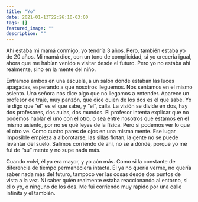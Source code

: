 ```yaml
---
title: "Yo"
date: 2021-01-13T22:26:10-03:00
tags: []
featured_image: ""
description: ""
---
```

Ahí estaba mi mamá conmigo, yo tendría 3 años. Pero, también estaba yo de 20 años. Mi mamá dice, con un tono de complicidad, si yo crecería igual, ahora que me habían venido a visitar desde el futuro. Pero yo no estaba ahí realmente, sino en la mente del niño.

Entramos ambos en una escuela, a un salón donde estaban las luces apagadas, esperando a que nosotros lleguemos. Nos sentamos en el mismo asiento. Una señora nos dice algo que no llegamos a entender. Aparece un profesor de traje, muy panzón, que dice quien de los dos es el que sabe. Yo le digo que “el” es el que sabe, y “el”, calla. La visión se divide en dos, hay dos profesores, dos aulas, dos mundos. El profesor intenta explicar que no podemos hablar el uno con el otro, o sea entre nosotros que estamos en el mismo asiento, por no se qué leyes de la física. Pero si podemos ver lo que el otro ve. Como cuatro pares de ojos en una misma mente. Ese lugar imposible empieza a alborotarse, las sillas flotan, la gente no se puede levantar del suelo. Salimos corriendo de ahí, no se a dónde, porque yo me fui de “su” mente y no supe nada más.

Cuando volví, él ya era mayor, y yo aún más. Como si la constante de diferencia de tiempo permaneciera intacta. Él ya no quería verme, no quería saber nada más del futuro, tampoco ver las cosas desde dos puntos de vista a la vez. Ni saber quién realmente estaba reaccionando al entorno, si el o yo, o ninguno de los dos. Me fui corriendo muy rápido por una calle infinita y el también.